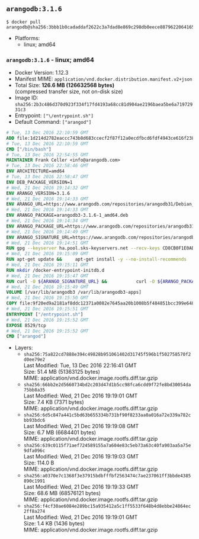 ## `arangodb:3.1.6`

```console
$ docker pull arangodb@sha256:3bbb1b0cadaddaf2622c3a7dad8e869c298db0eece88796220641652c08835d1
```

-	Platforms:
	-	linux; amd64

### `arangodb:3.1.6` - linux; amd64

-	Docker Version: 1.12.3
-	Manifest MIME: `application/vnd.docker.distribution.manifest.v2+json`
-	Total Size: **126.6 MB (126632568 bytes)**  
	(compressed transfer size, not on-disk size)
-	Image ID: `sha256:2b3c486d370d923f334f17fd4193a68cc81d904ae2196baea5be6a71972931c3`
-	Entrypoint: `["\/entrypoint.sh"]`
-	Default Command: `["arangod"]`

```dockerfile
# Tue, 13 Dec 2016 22:10:59 GMT
ADD file:1d214d2782eaccc743b8d683ccecf2f87f12a0ecdfbcd6fdf4943ce616f23870 in / 
# Tue, 13 Dec 2016 22:10:59 GMT
CMD ["/bin/bash"]
# Tue, 13 Dec 2016 22:54:55 GMT
MAINTAINER Frank Celler <info@arangodb.com>
# Tue, 13 Dec 2016 22:58:46 GMT
ENV ARCHITECTURE=amd64
# Tue, 13 Dec 2016 22:58:47 GMT
ENV DEB_PACKAGE_VERSION=1
# Wed, 21 Dec 2016 19:14:32 GMT
ENV ARANGO_VERSION=3.1.6
# Wed, 21 Dec 2016 19:14:33 GMT
ENV ARANGO_URL=https://www.arangodb.com/repositories/arangodb31/Debian_8.0
# Wed, 21 Dec 2016 19:14:33 GMT
ENV ARANGO_PACKAGE=arangodb3-3.1.6-1_amd64.deb
# Wed, 21 Dec 2016 19:14:34 GMT
ENV ARANGO_PACKAGE_URL=https://www.arangodb.com/repositories/arangodb31/Debian_8.0/amd64/arangodb3-3.1.6-1_amd64.deb
# Wed, 21 Dec 2016 19:14:49 GMT
ENV ARANGO_SIGNATURE_URL=https://www.arangodb.com/repositories/arangodb31/Debian_8.0/amd64/arangodb3-3.1.6-1_amd64.deb.asc
# Wed, 21 Dec 2016 19:14:51 GMT
RUN gpg --keyserver ha.pool.sks-keyservers.net --recv-keys CD8CB0F1E0AD5B52E93F41E7EA93F5E56E751E9B
# Wed, 21 Dec 2016 19:15:09 GMT
RUN apt-get update &&     apt-get install -y --no-install-recommends         libjemalloc1 	libsnappy1         ca-certificates         pwgen         curl     &&     rm -rf /var/lib/apt/lists/*
# Wed, 21 Dec 2016 19:15:11 GMT
RUN mkdir /docker-entrypoint-initdb.d
# Wed, 21 Dec 2016 19:15:47 GMT
RUN curl -O ${ARANGO_SIGNATURE_URL} &&           curl -O ${ARANGO_PACKAGE_URL} &&             gpg --verify ${ARANGO_PACKAGE}.asc &&     (echo arangodb3 arangodb3/password password test | debconf-set-selections) &&     (echo arangodb3 arangodb3/password_again password test | debconf-set-selections) &&     DEBIAN_FRONTEND="noninteractive" dpkg -i ${ARANGO_PACKAGE} &&     rm -rf /var/lib/arangodb3/* &&     sed -ri         -e 's!127\.0\.0\.1!0.0.0.0!g'         -e 's!^(file\s*=).*!\1 -!'         -e 's!^#\s*uid\s*=.*!uid = arangodb!'         -e 's!^#\s*gid\s*=.*!gid = arangodb!'         /etc/arangodb3/arangod.conf     &&     DEBIAN_FRONTEND="noninteractive" apt-get purge -y --auto-remove ca-certificates &&     rm -f ${ARANGO_PACKAGE}*
# Wed, 21 Dec 2016 19:15:49 GMT
VOLUME [/var/lib/arangodb3 /var/lib/arangodb3-apps]
# Wed, 21 Dec 2016 19:15:50 GMT
COPY file:9f20ed9a2181af8ddc12371a0082e7645aa20b1008b5f484851bcc399e64801e in /entrypoint.sh 
# Wed, 21 Dec 2016 19:15:51 GMT
ENTRYPOINT ["/entrypoint.sh"]
# Wed, 21 Dec 2016 19:15:52 GMT
EXPOSE 8529/tcp
# Wed, 21 Dec 2016 19:15:52 GMT
CMD ["arangod"]
```

-	Layers:
	-	`sha256:75a822cd7888e394c49828b951061402d31745f596b1f502758570f2d0ee79e2`  
		Last Modified: Tue, 13 Dec 2016 22:16:41 GMT  
		Size: 51.4 MB (51363125 bytes)  
		MIME: application/vnd.docker.image.rootfs.diff.tar.gzip
	-	`sha256:66bb2e2d5660734bd2c203d47d1b5cc98fca6cdd9f72fe8bd30054da75bb8a35`  
		Last Modified: Wed, 21 Dec 2016 19:19:01 GMT  
		Size: 7.4 KB (7371 bytes)  
		MIME: application/vnd.docker.image.rootfs.diff.tar.gzip
	-	`sha256:6d5c847a441c5bd63b655334b731bf90f8233aa0a016a72e339a782cbb93bdc6`  
		Last Modified: Wed, 21 Dec 2016 19:19:08 GMT  
		Size: 6.7 MB (6684401 bytes)  
		MIME: application/vnd.docker.image.rootfs.diff.tar.gzip
	-	`sha256:639c0115f71aef724589155a7a604e83c5eb73a63c40fa903aa5a75e9dfa096c`  
		Last Modified: Wed, 21 Dec 2016 19:19:03 GMT  
		Size: 114.0 B  
		MIME: application/vnd.docker.image.rootfs.diff.tar.gzip
	-	`sha256:a0370e7c1368f3e37915bdbfffbf2563474c7ae237061ff3bbde4385890c1991`  
		Last Modified: Wed, 21 Dec 2016 19:19:33 GMT  
		Size: 68.6 MB (68576121 bytes)  
		MIME: application/vnd.docker.image.rootfs.diff.tar.gzip
	-	`sha256:f4cf30ae6084e289bc15a935412a5c1ff5533f648b4d8ebbe24864ec2ff8a274`  
		Last Modified: Wed, 21 Dec 2016 19:19:01 GMT  
		Size: 1.4 KB (1436 bytes)  
		MIME: application/vnd.docker.image.rootfs.diff.tar.gzip
